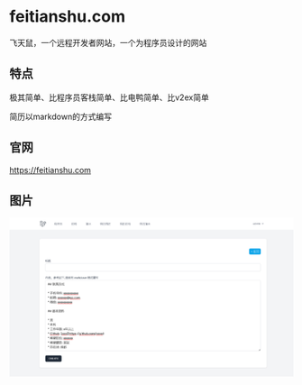# feitianshu.com
飞天鼠，一个远程开发者网站，一个为程序员设计的网站

## 特点
极其简单、比程序员客栈简单、比电鸭简单、比v2ex简单

简历以markdown的方式编写

## 官网
https://feitianshu.com

## 图片
![飞天鼠远程开发者](https://raw.githubusercontent.com/feitianshu-com/feitianshu.com/main/1.png "飞天鼠远程开发者")
